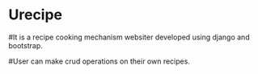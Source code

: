 # Urecipe

#It is a recipe cooking mechanism websiter developed using django and bootstrap.

#User can make crud operations on their own recipes.
